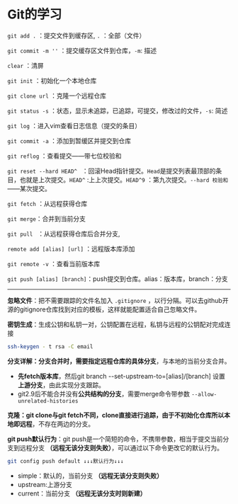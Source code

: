 # Git的学习

`git add .` ：提交文件到缓存区, `.` ：全部（文件）

`git commit -m ''` ：提交缓存区文件到仓库，`-m`: 描述

`clear` ：清屏

`git init` ：初始化一个本地仓库

`git clone url` ：克隆一个远程仓库

`git status -s` ：状态，显示未追踪，已追踪，可提交，修改过的文件，`-s`: 简述

`git log` ：进入vim查看日志信息（提交的条目）

`git commit -a` ：添加到暂缓区并提交到仓库

`git reflog` ：查看提交——带七位校验和

`git reset --hard HEAD^ ` ：回滚Head指针提交。`Head`是提交列表最顶部的条目，也就是上次提交。`HEAD^` :上上次提交。`HEAD^9` ：第九次提交。`--hard 校验和` ——某次提交。

`git fetch` ：从远程获得仓库

`git merge`：合并到当前分支

`git pull `  ：从远程获得仓库后合并分支,

`remote add [alias] [url]` ：远程版本库添加

`git remote -v` ：查看当前版本库

`git push [alias] [branch]`：push提交到仓库。alias：版本库，branch：分支

*****

**忽略文件**：把不需要跟踪的文件名加入 `.gitignore` ，以行分隔。可以去github开源的gitignore仓库找到对应的模板，这样就能配置适合自己忽略文件。

**密钥生成**：生成公钥和私钥一对，公钥配置在远程，私钥与远程的公钥配对完成连接	

```bash
ssh-keygen - t rsa -C email
```

**分支详解：**分支合并时，需要**指定远程仓库的具体分支**，与本地的当前分支合并。

- **先fetch版本库**，然后git branch --set-upstream-to=[alias]/[branch] 设置**上游分支**，由此实现分支跟踪。
- git2.9后不能合并没有**公共结构的分支**，需要merge命令带参数 `--allow-unrelated-histories`

**克隆：**git clone与git fetch不同，clone直接进行追踪，由于不初始化仓库所以**本地即远程**，不存在两边的分支。

**git push默认行为**：git push是一个简短的命令，不携带参数，相当于提交当前分支到远程分支 **（远程无该分支则失败）**，可以通过以下命令更改它的默认行为。

```bash
git config push default ↓↓↓默认行为↓↓↓
```

- simple：默认的，当前分支 **（远程无该分支则失败）**
- upstream:上游分支
- current：当前分支 **（远程无该分支时则新建）**

​	
